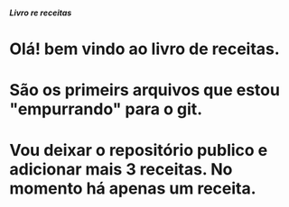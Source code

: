 ##### Livro re receitas

# Olá! bem vindo ao livro de receitas.
# São os primeirs arquivos que estou "empurrando" para o git.
# Vou deixar o repositório publico e adicionar mais 3 receitas. No momento há apenas um receita. 
